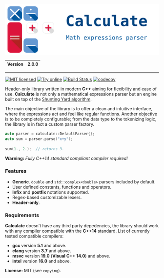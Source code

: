 ![Calculate](resource/calculate.svg)

| Version | 2.0.0 |
| ------- | ---------|

---

[![MIT licensed](https://img.shields.io/badge/license-MIT-blue.svg)](https://github.com/newlawrence/Calculate/blob/7f96b434dd77461f17a71f3fe3025c21b73ed0d0/copying)
[![Try online](https://img.shields.io/badge/try-online-blue.svg)](https://wandbox.org/permlink/d9OdoL5gJUYARsRz)
[![Build Status](https://travis-ci.org/newlawrence/Calculate.svg?branch=master)](https://travis-ci.org/newlawrence/Calculate)
[![codecov](https://codecov.io/gh/newlawrence/Calculate/branch/master/graph/badge.svg)](https://codecov.io/gh/newlawrence/Calculate)

Header-only library written in modern **C++** aiming for flexibility and ease of use. **Calculate** is not only a mathematical expressions parser but an engine built on top of the [Shunting Yard algorithm](https://en.wikipedia.org/wiki/Shunting-yard_algorithm).

The main objective of the library is to offer a clean and intuitive interface, where the expressions act and feel like regular functions. Another objective is to be completely configurable; from the data type to the tokenizing logic, the library is in fact a custom parser factory.



```c++
auto parser = calculate::DefaultParser{};
auto sum = parser.parse("x+y");

sum(1., 2.);  // returns 3.
```

**Warning:** *Fully C++14 standard compliant compiler required!*

### Features

* **Generic**. `double` and `std::complex<double>` parsers included by default.
* User defined constants, functions and operators.
* **Infix** and **postfix** notations supported.
* Regex-based customizable lexers.
* **Header-only**.

### Requirements

**Calculate** doesn't have any third party depedencies, the library should work with any compiler compatible with the **C++14** standard. List of currently tested compatible compilers:

* **gcc** version **5.1** and above.
* **clang** version **3.7** and above.
* **msvc** version **19.0** (**Visual C++ 14.0**) and above.
* **intel** version **16.0** and above.

**License:** MIT (see `copying`).
